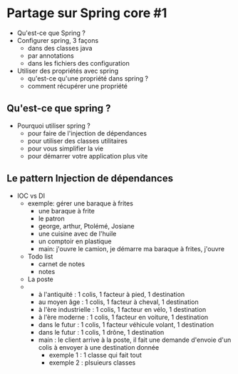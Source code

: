 # Partage sur Spring core #1

* Qu'est-ce que Spring ?
* Configurer spring, 3 façons
    - dans des classes java
    - par annotations
    - dans les fichiers des configuration
* Utiliser des propriétés avec spring
    - qu'est-ce qu'une propriété dans spring ?
    - comment récupérer une propriété

## Qu'est-ce que spring ?
* Pourquoi utiliser spring ?
    - pour faire de l'injection de dépendances
    - pour utiliser des classes utilitaires
    - pour vous simplifier la vie
    - pour démarrer votre application plus vite
    
## Le pattern Injection de dépendances
* IOC vs DI
    - exemple: gérer une baraque à frites
        - une baraque à frite
        - le patron
        - george, arthur, Ptolémé, Josiane
        - une cuisine avec de l'huile
        - un comptoir en plastique
        - main: j'ouvre le camion, je démarre ma baraque à frites, j'ouvre
    - Todo list
        - carnet de notes
        - notes
    - La poste
    - 
        - à l'antiquité : 1 colis, 1 facteur à pied, 1 destination
        - au moyen âge : 1 colis, 1 facteur à cheval, 1 destination
        - à l'ère industrielle : 1 colis, 1 facteur en vélo, 1 destination
        - à l'ère moderne : 1 colis, 1 facteur en voiture, 1 destination
        - dans le futur : 1 colis, 1 facteur véhicule volant, 1 destination
        - dans le futur : 1 colis, 1 drône, 1 destination
        - main : le client arrive à la poste, il fait une demande d'envoie d'un colis à envoyer à une destination donnée
            - exemple 1 : 1 classe qui fait tout
            - exemple 2 : plsuieurs classes
            
        


